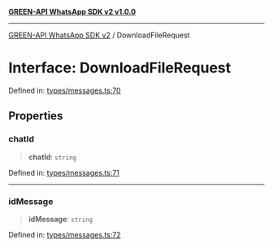 [**GREEN-API WhatsApp SDK v2 v1.0.0**](../README.md)

***

[GREEN-API WhatsApp SDK v2](../globals.md) / DownloadFileRequest

# Interface: DownloadFileRequest

Defined in: [types/messages.ts:70](https://github.com/green-api/whatsapp-api-client-js-v2/blob/6c31521abaa4e85365f3538298181cae99417bce/src/types/messages.ts#L70)

## Properties

### chatId

> **chatId**: `string`

Defined in: [types/messages.ts:71](https://github.com/green-api/whatsapp-api-client-js-v2/blob/6c31521abaa4e85365f3538298181cae99417bce/src/types/messages.ts#L71)

***

### idMessage

> **idMessage**: `string`

Defined in: [types/messages.ts:72](https://github.com/green-api/whatsapp-api-client-js-v2/blob/6c31521abaa4e85365f3538298181cae99417bce/src/types/messages.ts#L72)
